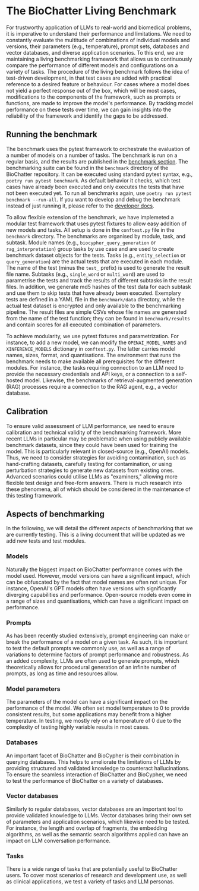 # The BioChatter Living Benchmark

For trustworthy application of LLMs to real-world and biomedical problems, it is imperative to understand their performance and limitations.
We need to constantly evaluate the multitude of combinations of individual models and versions, their parameters (e.g., temperature), prompt sets, databases and vector databases, and diverse application scenarios.
To this end, we are maintaining a living benchmarking framework that allows us to continuously compare the performance of different models and configurations on a variety of tasks.
The procedure of the living benchmark follows the idea of test-driven development, in that test cases are added with practical reference to a desired feature or behaviour.
For cases where a model does not yield a perfect response out of the box, which will be most cases, modifications to the components of the framework, such as prompts or functions, are made to improve the model's performance.
By tracking model performance on these tests over time, we can gain insights into the reliability of the framework and identify the gaps to be addressed.

## Running the benchmark

The benchmark uses the pytest framework to orchestrate the evaluation of a number of models on a number of tasks.
The benchmark is run on a regular basis, and the results are published in the [benchmark section](../benchmark/overview.md).
The benchmarking suite can be found in the `benchmark` directory of the BioChatter repository.
It can be executed using standard pytest syntax, e.g., `poetry run pytest benchmark`.
As default behavior it checks, which test cases have already been executed and only executes the tests that have not been executed yet.
To run all benchmarks again, use `poetry run pytest benchmark --run-all`.
If you want to develop and debug the benchmark instead of just running it, please refer to the [developer docs](../benchmark/developer.md).

To allow flexible extension of the benchmark, we have implemeted a modular test framework that uses pytest fixtures to allow easy addition of new models and tasks.
All setup is done in the `conftest.py` file in the `benchmark` directory.
The benchmarks are organised by module, task, and subtask.
Module names (e.g., `biocypher_query_generation` or `rag_interpretation`) group tasks by use case and are used to create benchmark dataset objects for the tests.
Tasks (e.g., `entity_selection` or `query_generation`) are the actual tests that are executed in each module.
The name of the test (minus the `test_` prefix) is used to generate the result file name.
Subtasks (e.g., `single_word` or `multi_word`) are used to parametrise the tests and track the results of different subtasks in the result files.
In addition, we generate md5 hashes of the test data for each subtask and use them to skip tests that have already been executed.
Exemplary tests are defined in a YAML file in the `benchmark/data` directory, while the actual test dataset is encrypted and only available to the benchmarking pipeline.
The result files are simple CSVs whose file names are generated from the name of the test function; they can be found in `benchmark/results` and contain scores for all executed combination of parameters.

To achieve modularity, we use pytest fixtures and parametrization.
For instance, to add a new model, we can modify the `OPENAI_MODEL_NAMES` and `XINFERENCE_MODELS` dictionary in `conftest.py`.
The latter carries model names, sizes, format, and quantisations.
The environment that runs the benchmark needs to make available all prerequisites for the different modules.
For instance, the tasks requiring connection to an LLM need to provide the necessary credentials and API keys, or a connection to a self-hosted model.
Likewise, the benchmarks of retrieval-augmented generation (RAG) processes require a connection to the RAG agent, e.g., a vector database.

## Calibration

To ensure valid assessment of LLM performance, we need to ensure calibration and technical validity of the benchmarking framework.
More recent LLMs in particular may be problematic when using publicly available benchmark datasets, since they could have been used for training the model.
This is particularly relevant in closed-source (e.g., OpenAI) models.
Thus, we need to consider strategies for avoiding contamination, such as hand-crafting datasets, carefully testing for contamination, or using perturbation strategies to generate new datasets from existing ones.
Advanced scenarios could utilise LLMs as "examiners," allowing more flexible test design and free-form answers.
There is much research into these phenomena, all of which should be considered in the maintenance of this testing framework.

## Aspects of benchmarking

In the following, we will detail the different aspects of benchmarking that we are currently testing.
This is a living document that will be updated as we add new tests and test modules.

### Models

Naturally the biggest impact on BioChatter performance comes with the model used.
However, model versions can have a significant impact, which can be obfuscated by the fact that model names are often not unique.
For instance, OpenAI's GPT models often have versions with significantly diverging capabilities and performance.
Open-source models even come in a range of sizes and quantisations, which can have a significant impact on performance.

### Prompts

As has been recently studied extensively, prompt engineering can make or break the performance of a model on a given task.
As such, it is important to test the default prompts we commonly use, as well as a range of variations to determine factors of prompt performance and robustness.
As an added complexity, LLMs are often used to generate prompts, which theoretically allows for procedural generation of an infinite number of prompts, as long as time and resources allow.

### Model parameters

The parameters of the model can have a significant impact on the performance of the model.
We often set model temperature to 0 to provide consistent results, but some applications may benefit from a higher temperature.
In testing, we mostly rely on a temperature of 0 due to the complexity of testing highly variable results in most cases.

### Databases

An important facet of BioChatter and BioCypher is their combination in querying databases.
This helps to ameliorate the limitations of LLMs by providing structured and validated knowledge to counteract hallucinations.
To ensure the seamless interaction of BioChatter and BioCypher, we need to test the performance of BioChatter on a variety of databases.

### Vector databases

Similarly to regular databases, vector databases are an important tool to provide validated knowledge to LLMs.
Vector databases bring their own set of parameters and application scenarios, which likewise need to be tested.
For instance, the length and overlap of fragments, the embedding algorithms, as well as the semantic search algorithms applied can have an impact on LLM conversation performance.

### Tasks

There is a wide range of tasks that are potentially useful to BioChatter users.
To cover most scenarios of research and development use, as well as clinical applications, we test a variety of tasks and LLM personas.
